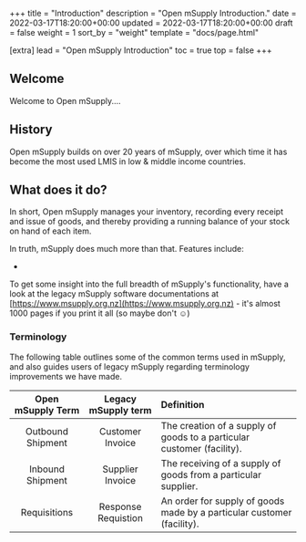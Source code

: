 +++
title = "Introduction"
description = "Open mSupply Introduction."
date = 2022-03-17T18:20:00+00:00
updated = 2022-03-17T18:20:00+00:00
draft = false
weight = 1
sort_by = "weight"
template = "docs/page.html"

[extra]
lead = "Open mSupply Introduction"
toc = true
top = false
+++

## Welcome

Welcome to Open mSupply....


## History

Open mSupply builds on over 20 years of mSupply, over which time it has become the most used LMIS in low & middle income countries.


## What does it do?

In short, Open mSupply manages your inventory, recording every receipt and issue of goods, and thereby providing a running balance of your stock on hand of each item.

In truth, mSupply does much more than that. Features include:

* 

To get some insight into the full breadth of mSupply's functionality, have a look at the legacy mSupply software documentations at [https://www.msupply.org.nz](https://www.msupply.org.nz) - it's almost 1000 pages if you print it all (so maybe don't  ☺️)


### Terminology

The following table outlines some of the common terms used in mSupply, and also guides users of legacy mSupply regarding terminology improvements we have made.

|Open mSupply Term| Legacy mSupply term| Definition |
|:----:|:---:|:----|
| Outbound Shipment | Customer Invoice | The creation of a supply of goods to a particular customer (facility). |
| Inbound Shipment | Supplier Invoice | The receiving of a supply of goods from a particular supplier. |
| Requisitions | Response Requistion  | An order for supply of goods made by a particular customer (facility). |

